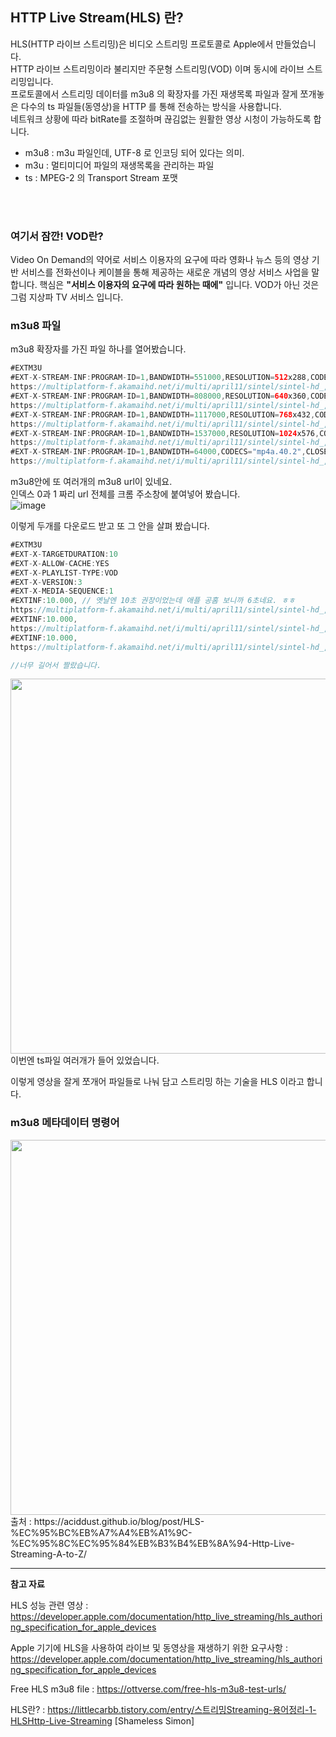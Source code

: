 ## HTTP Live Stream(HLS) 란?

HLS(HTTP 라이브 스트리밍)은 비디오 스트리밍 프로토콜로 Apple에서 만들었습니다.  
HTTP 라이브 스트리밍이라 불리지만 주문형 스트리밍(VOD) 이며 동시에 라이브 스트리밍입니다.  
프로토콜에서 스트리밍 데이터를 m3u8 의 확장자를 가진 재생목록 파일과 잘게 쪼개놓은 다수의 ts 파일들(동영상)을 HTTP 를 통해 전송하는 방식을 사용합니다.  
네트워크 상황에 따라 bitRate를 조절하며 끊김없는 원활한 영상 시청이 가능하도록 합니다.

- m3u8 : m3u 파일인데, UTF-8 로 인코딩 되어 있다는 의미.
- m3u : 멀티미디어 파일의 재생목록을 관리하는 파일
- ts : MPEG-2 의 Transport Stream 포맷

  
</br><br/>
### 여기서 잠깐! VOD란?
Video On Demand의 약어로 서비스 이용자의 요구에 따라 영화나 뉴스 등의 영상 기반 서비스를 전화선이나 케이블을 통해 제공하는 새로운 개념의 영상 서비스 사업을 말합니다.
핵심은 **"서비스 이용자의 요구에 따라 원하는 때에"** 입니다. VOD가 아닌 것은 그럼 지상파 TV 서비스 입니다.

### m3u8 파일
m3u8 확장자를 가진 파일 하나를 열어봤습니다.
```swift
#EXTM3U
#EXT-X-STREAM-INF:PROGRAM-ID=1,BANDWIDTH=551000,RESOLUTION=512x288,CODECS="avc1.66.30, mp4a.40.2",CLOSED-CAPTIONS=NONE
https://multiplatform-f.akamaihd.net/i/multi/april11/sintel/sintel-hd_,512x288_450_b,640x360_700_b,768x432_1000_b,1024x576_1400_m,.mp4.csmil/index_0_av.m3u8
#EXT-X-STREAM-INF:PROGRAM-ID=1,BANDWIDTH=808000,RESOLUTION=640x360,CODECS="avc1.66.30, mp4a.40.2",CLOSED-CAPTIONS=NONE
https://multiplatform-f.akamaihd.net/i/multi/april11/sintel/sintel-hd_,512x288_450_b,640x360_700_b,768x432_1000_b,1024x576_1400_m,.mp4.csmil/index_1_av.m3u8
#EXT-X-STREAM-INF:PROGRAM-ID=1,BANDWIDTH=1117000,RESOLUTION=768x432,CODECS="avc1.66.30, mp4a.40.2",CLOSED-CAPTIONS=NONE
https://multiplatform-f.akamaihd.net/i/multi/april11/sintel/sintel-hd_,512x288_450_b,640x360_700_b,768x432_1000_b,1024x576_1400_m,.mp4.csmil/index_2_av.m3u8
#EXT-X-STREAM-INF:PROGRAM-ID=1,BANDWIDTH=1537000,RESOLUTION=1024x576,CODECS="avc1.77.30, mp4a.40.2",CLOSED-CAPTIONS=NONE
https://multiplatform-f.akamaihd.net/i/multi/april11/sintel/sintel-hd_,512x288_450_b,640x360_700_b,768x432_1000_b,1024x576_1400_m,.mp4.csmil/index_3_av.m3u8
#EXT-X-STREAM-INF:PROGRAM-ID=1,BANDWIDTH=64000,CODECS="mp4a.40.2",CLOSED-CAPTIONS=NONE
https://multiplatform-f.akamaihd.net/i/multi/april11/sintel/sintel-hd_,512x288_450_b,640x360_700_b,768x432_1000_b,1024x576_1400_m,.mp4.csmil/index_0_a.m3u8

```
m3u8안에 또 여러개의 m3u8 url이 있네요.  
인덱스 0과 1 짜리 url 전체를 크롬 주소창에 붙여넣어 봤습니다.  
![image](https://user-images.githubusercontent.com/73683735/150309352-c828d518-b5a2-4a46-af46-4bffae462545.png)

이렇게 두개를 다운로드 받고 또 그 안을 살펴 봤습니다.
```swift
#EXTM3U
#EXT-X-TARGETDURATION:10
#EXT-X-ALLOW-CACHE:YES
#EXT-X-PLAYLIST-TYPE:VOD
#EXT-X-VERSION:3
#EXT-X-MEDIA-SEQUENCE:1
#EXTINF:10.000, // 옛날엔 10초 권장이었는데 애플 공홈 보니까 6초네요. ㅎㅎ 
https://multiplatform-f.akamaihd.net/i/multi/april11/sintel/sintel-hd_,512x288_450_b,640x360_700_b,768x432_1000_b,1024x576_1400_m,.mp4.csmil/segment1_0_av.ts
#EXTINF:10.000,
https://multiplatform-f.akamaihd.net/i/multi/april11/sintel/sintel-hd_,512x288_450_b,640x360_700_b,768x432_1000_b,1024x576_1400_m,.mp4.csmil/segment2_0_av.ts
#EXTINF:10.000,
https://multiplatform-f.akamaihd.net/i/multi/april11/sintel/sintel-hd_,512x288_450_b,640x360_700_b,768x432_1000_b,1024x576_1400_m,.mp4.csmil/segment3_0_av.ts

//너무 길어서 짤랐습니다.
```

<img src="https://user-images.githubusercontent.com/73683735/153635222-f42749d6-e796-48aa-976f-59655b00a954.png" width = "600">
이번엔 ts파일 여러개가 들어 있었습니다.  

이렇게 영상을 잘게 쪼개어 파일들로 나눠 담고 스트리밍 하는 기술을 HLS 이라고 합니다. 


### m3u8 메타데이터 명령어

<img src="https://user-images.githubusercontent.com/73683735/150315051-524a8711-cde5-42bb-8329-beddb2ef689c.png" width = "600">  
출처 : https://aciddust.github.io/blog/post/HLS-%EC%95%BC%EB%A7%A4%EB%A1%9C-%EC%95%8C%EC%95%84%EB%B3%B4%EB%8A%94-Http-Live-Streaming-A-to-Z/  


---

**참고 자료**   

HLS 성능 관련 영상 : https://developer.apple.com/documentation/http_live_streaming/hls_authoring_specification_for_apple_devices  

Apple 기기에 HLS을 사용하여 라이브 및 동영상을 재생하기 위한 요구사항 : https://developer.apple.com/documentation/http_live_streaming/hls_authoring_specification_for_apple_devices  

Free HLS m3u8 file : https://ottverse.com/free-hls-m3u8-test-urls/  

HLS란? : https://littlecarbb.tistory.com/entry/스트리밍Streaming-용어정리-1-HLSHttp-Live-Streaming [Shameless Simon] 


